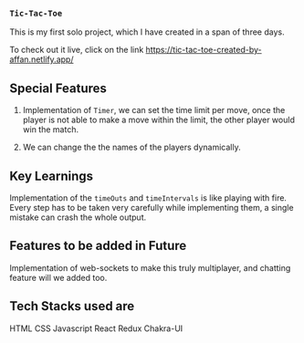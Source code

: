 ### `Tic-Tac-Toe`

This is my first solo project, which I have created in a span of three days.

To check out it live, click on the link https://tic-tac-toe-created-by-affan.netlify.app/

## Special Features

1) Implementation of `Timer`, we can set the time limit per move, once the player is not able to make a move within the limit, the other player would win the match.

2) We can change the the names of the players dynamically.

## Key Learnings

Implementation of the `timeOuts` and `timeIntervals` is like playing with fire. Every step has to be taken very carefully while implementing them, a single mistake can crash the whole output.


## Features to be added in Future

Implementation of web-sockets to make this truly multiplayer, and chatting feature will we added too.

## Tech Stacks used are
HTML CSS Javascript React Redux Chakra-UI